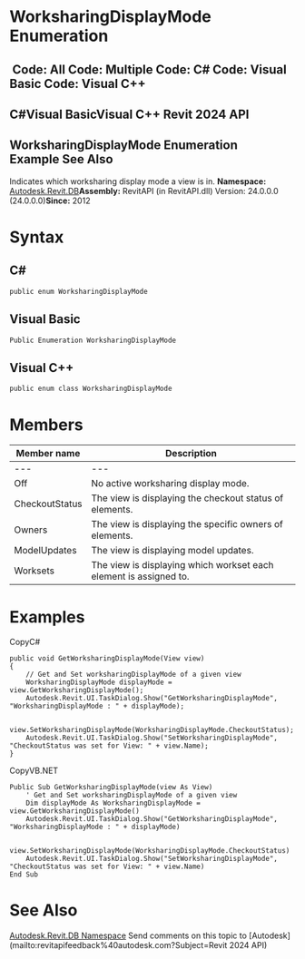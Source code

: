 # WorksharingDisplayMode Enumeration

﻿
 Code: All Code: Multiple Code: C# Code: Visual Basic Code: Visual C++   
---  
C#Visual BasicVisual C++
Revit 2024 API  
---  
WorksharingDisplayMode Enumeration  
Example See Also  
---  
Indicates which worksharing display mode a view is in. 
**Namespace:** [Autodesk.Revit.DB](87546ba7-461b-c646-cbb1-2cb8f5bff8b2.md "Autodesk.Revit.DB Namespace")**Assembly:** RevitAPI (in RevitAPI.dll) Version: 24.0.0.0 (24.0.0.0)**Since:** 2012 
# Syntax
C#  
---  
```text
public enum WorksharingDisplayMode
```
  
Visual Basic  
---  
```text
Public Enumeration WorksharingDisplayMode
```
  
Visual C++  
---  
```text
public enum class WorksharingDisplayMode
```
  
# Members
| Member name | Description |
| --- | --- |
| --- | --- |
| Off | No active worksharing display mode. |
| CheckoutStatus | The view is displaying the checkout status of elements. |
| Owners | The view is displaying the specific owners of elements. |
| ModelUpdates | The view is displaying model updates. |
| Worksets | The view is displaying which workset each element is assigned to. |

# Examples
CopyC#
```text
public void GetWorksharingDisplayMode(View view)
{
    // Get and Set worksharingDisplayMode of a given view
    WorksharingDisplayMode displayMode = view.GetWorksharingDisplayMode();
    Autodesk.Revit.UI.TaskDialog.Show("GetWorksharingDisplayMode", "WorksharingDisplayMode : " + displayMode);

    view.SetWorksharingDisplayMode(WorksharingDisplayMode.CheckoutStatus);
    Autodesk.Revit.UI.TaskDialog.Show("SetWorksharingDisplayMode", "CheckoutStatus was set for View: " + view.Name);
}
```

CopyVB.NET
```text
Public Sub GetWorksharingDisplayMode(view As View)
    ' Get and Set worksharingDisplayMode of a given view
    Dim displayMode As WorksharingDisplayMode = view.GetWorksharingDisplayMode()
    Autodesk.Revit.UI.TaskDialog.Show("GetWorksharingDisplayMode", "WorksharingDisplayMode : " + displayMode)

    view.SetWorksharingDisplayMode(WorksharingDisplayMode.CheckoutStatus)
    Autodesk.Revit.UI.TaskDialog.Show("SetWorksharingDisplayMode", "CheckoutStatus was set for View: " + view.Name)
End Sub
```

# See Also
[Autodesk.Revit.DB Namespace](87546ba7-461b-c646-cbb1-2cb8f5bff8b2.md "Autodesk.Revit.DB Namespace")
Send comments on this topic to [Autodesk](mailto:revitapifeedback%40autodesk.com?Subject=Revit 2024 API)